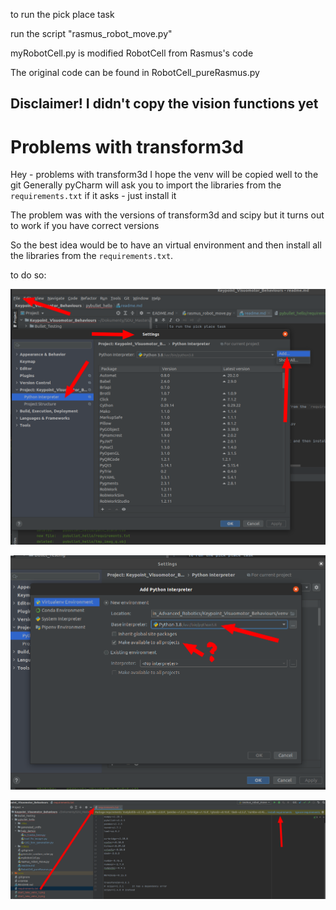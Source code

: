 to run the pick place task

run the script "rasmus_robot_move.py"

myRobotCell.py is modified RobotCell from Rasmus's code

The original code can be found in RobotCell_pureRasmus.py


## Disclaimer! I didn't copy the vision functions yet

# Problems with transform3d
Hey - problems with transform3d
I hope the venv will be copied well to the git
Generally pyCharm will ask you to import the libraries from the `requirements.txt`
if it asks - just install it

The problem was with the versions of transform3d and scipy
but it turns out to work if you have correct versions

So the best idea would be to have an virtual environment and then install all the libraries from the `requirements.txt`.

to do so:

![step1](../readme_pictures/start_new_venv_1.png)

![step2](../readme_pictures/start_new_venv_2.png)

![step3](../readme_pictures/start_new_venv_3.png)



